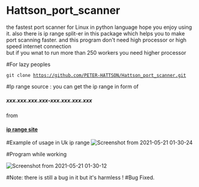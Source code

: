 # Hattson_port_scanner
the fastest port scanner for Linux in python language hope you enjoy using it.
also there is ip range split-er in this package which helps you to make port scanning faster.
and this program don't need high processor or high speed internet connection  
but if you wnat to run more than 250 workers you need higher processor 

#For lazy peoples 

<code>git clone https://github.com/PETER-HATTSON/Hattson_port_scanner.git</code>

<p>#Ip range source : you can get the ip range in form of <h5>xxx.xxx.xxx.xxx-xxx.xxx.xxx.xxx</h5> from <h4><a href="http://services.ce3c.be/ciprg">ip range site</a></h4></p>

#Example of usage in Uk ip range 
![Screenshot from 2021-05-21 01-30-24](https://user-images.githubusercontent.com/74374146/119048596-b113c400-b9d4-11eb-85c7-9684c40fe105.png)


#Program while working 

![Screenshot from 2021-05-21 01-30-12](https://user-images.githubusercontent.com/74374146/119048558-a2c5a800-b9d4-11eb-91ea-ddb7e6b99306.png)

#Note: there is still a bug in it but it's harmless !
#Bug Fixed.
